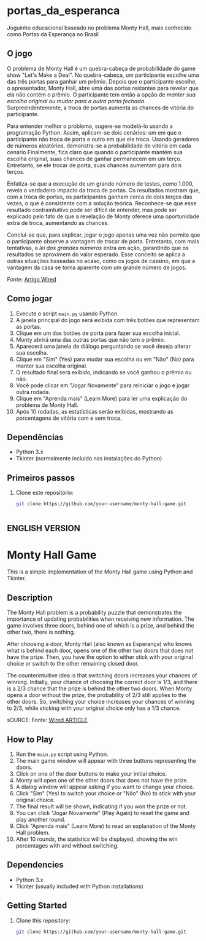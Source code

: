 # portas_da_esperanca

Joguinho educacional baseado no problema Monty Hall, mais conhecido como Portas da Esperança no Brasil

## O jogo

O problema de Monty Hall é um quebra-cabeça de probabilidade do game show "Let's Make a Deal". No quebra-cabeça, um participante escolhe uma das três portas para ganhar um prêmio. Depois que o participante escolhe, o apresentador, Monty Hall, abre uma das portas restantes para revelar que ela não contém o prêmio. O participante tem então a opção de *manter sua escolha original ou mudar para a outra porta fechada*. Surpreendentemente, a troca de portas aumenta as chances de vitória do participante.

Para entender melhor o problema, sugere-se modelá-lo usando a programação Python. Assim, aplicam-se dois cenários: um em que o participante não troca de porta e outro em que ele troca. Usando geradores de números aleatórios, demonstra-se a probabilidade de vitória em cada cenário.Finalmente, fica claro que quando o participante mantém sua escolha original, suas chances de ganhar permanecem em um terço. Entretanto, se ele trocar de porta, suas chances aumentam para dois terços.

Enfatiza-se que a execução de um grande número de testes, como 1.000, revela o verdadeiro impacto da troca de portas. Os resultados mostram que, com a troca de portas, os participantes ganham cerca de dois terços das vezes, o que é consistente com a solução teórica. Reconhece-se que esse resultado contraintuitivo pode ser difícil de entender, mas pode ser explicado pelo fato de que a revelação de Monty oferece uma oportunidade extra de troca, aumentando as chances.

Conclui-se que, para explicar, jogar o jogo apenas uma vez não permite que o participante observe a vantagem de trocar de porta. Entretanto, com mais tentativas, a *lei dos grandes números* entra em ação, garantindo que os resultados se aproximem do valor esperado. Esse conceito se aplica a outras situações baseadas no acaso, como os jogos de cassino, em que a vantagem da casa se torna aparente com um grande número de jogos.

Fonte: [Artigo Wired](https://www.wired.com/story/monty-hall-problem-python/)


## Como jogar

1. Execute o script `main.py` usando Python.
2. A janela principal do jogo será exibida com três botões que representam as portas.
3. Clique em um dos botões de porta para fazer sua escolha inicial.
4. Monty abrirá uma das outras portas que não tem o prêmio.
5. Aparecerá uma janela de diálogo perguntando se você deseja alterar sua escolha.
6. Clique em "Sim" (Yes) para mudar sua escolha ou em "Não" (No) para manter sua escolha original.
7. O resultado final será exibido, indicando se você ganhou o prêmio ou não.
8. Você pode clicar em "Jogar Novamente" para reiniciar o jogo e jogar outra rodada.
9. Clique em "Aprenda mais" (Learn More) para ler uma explicação do problema de Monty Hall.
10. Após 10 rodadas, as estatísticas serão exibidas, mostrando as porcentagens de vitória com e sem troca.

## Dependências

- Python 3.x
- Tkinter (normalmente incluído nas instalações do Python)

## Primeiros passos

1. Clone este repositório:

   ```bash
   git clone https://github.com/your-username/monty-hall-game.git



## ENGLISH VERSION


# Monty Hall Game

This is a simple implementation of the Monty Hall game using Python and Tkinter.

## Description

The Monty Hall problem is a probability puzzle that demonstrates the importance of updating probabilities when receiving new information. The game involves three doors, behind one of which is a prize, and behind the other two, there is nothing.

After choosing a door, Monty Hall (also known as Esperança) who knows what is behind each door, opens one of the other two doors that does not have the prize. Then, you have the option to either stick with your original choice or switch to the other remaining closed door.

The counterintuitive idea is that switching doors increases your chances of winning. Initially, your chance of choosing the correct door is 1/3, and there is a 2/3 chance that the prize is behind the other two doors. When Monty opens a door without the prize, the probability of 2/3 still applies to the other doors. So, switching your choice increases your chances of winning to 2/3, while sticking with your original choice only has a 1/3 chance.

sOURCE: Fonte: [Wired ARTICLE](https://www.wired.com/story/monty-hall-problem-python/)

## How to Play

1. Run the `main.py` script using Python.
2. The main game window will appear with three buttons representing the doors.
3. Click on one of the door buttons to make your initial choice.
4. Monty will open one of the other doors that does not have the prize.
5. A dialog window will appear asking if you want to change your choice.
6. Click "Sim" (Yes) to switch your choice or "Não" (No) to stick with your original choice.
7. The final result will be shown, indicating if you won the prize or not.
8. You can click "Jogar Novamente" (Play Again) to reset the game and play another round.
9. Click "Aprenda mais" (Learn More) to read an explanation of the Monty Hall problem.
10. After 10 rounds, the statistics will be displayed, showing the win percentages with and without switching.

## Dependencies

- Python 3.x
- Tkinter (usually included with Python installations)

## Getting Started

1. Clone this repository:

   ```bash
   git clone https://github.com/your-username/monty-hall-game.git
